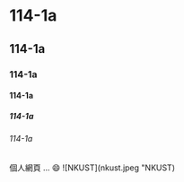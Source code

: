 # 114-1a
## 114-1a
### 114-1a
#### 114-1a
##### 114-1a
###### 114-1a
個人網頁
...
😄
![NKUST](nkust.jpeg "NKUST)
